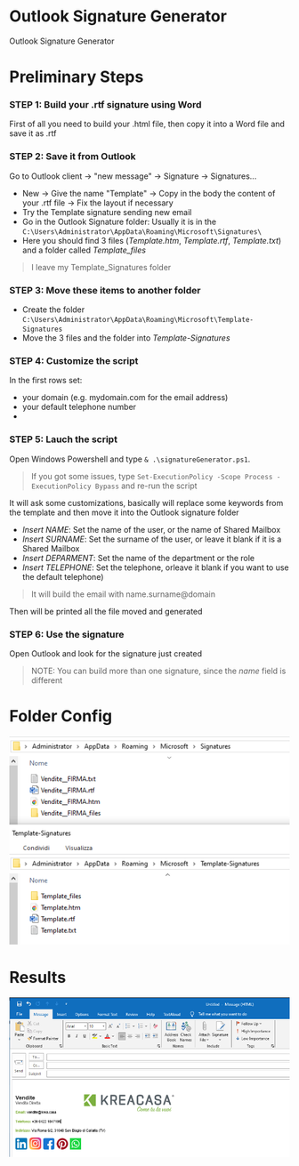 # Outlook Signature Generator
Outlook Signature Generator

# Preliminary Steps

### STEP 1: Build your .rtf signature using Word
First of all you need to build your .html file, then copy it into a Word file and save it as .rtf

### STEP 2: Save it from Outlook
Go to Outlook client → "new message" → Signature → Signatures... 
- New → Give the name "Template" → Copy in the body the content of your .rtf file → Fix the layout if necessary
- Try the Template signature sending new email
- Go in the Outlook Signature folder: Usually it is in the ```C:\Users\Administrator\AppData\Roaming\Microsoft\Signatures\```
- Here you should find 3 files (*Template.htm*, *Template.rtf*, *Template.txt*) and a folder called *Template_files*
  
> I leave my Template_Signatures folder

### STEP 3: Move these items to another folder
- Create the folder ```C:\Users\Administrator\AppData\Roaming\Microsoft\Template-Signatures```
- Move the 3 files and the folder into *Template-Signatures*

### STEP 4: Customize the script
In the first rows set:
- your domain (e.g. mydomain.com for the email address)
- your default telephone number
- 
### STEP 5: Lauch the script
Open Windows Powershell and type ```& .\signatureGenerator.ps1```.
> If you got some issues, type ```Set-ExecutionPolicy -Scope Process -ExecutionPolicy Bypass``` and re-run the script

It will ask some customizations, basically will replace some keywords from the template and then move it into the Outlook signature folder
- *Insert NAME*: Set the name of the user, or the name of Shared Mailbox
- *Insert SURNAME*: Set the surname of the user, or leave it blank if it is a Shared Mailbox
- *Insert DEPARMENT*: Set the name of the department or the role
- *Insert TELEPHONE*: Set the telephone, orleave it blank if you want to use the default telephone)
  
> It will build the email with name.surname@domain

Then will be printed all the file moved and generated

### STEP 6: Use the signature
Open Outlook and look for the signature just created
> NOTE: You can build more than one signature, since the *name* field is different 

# Folder Config
![alt text](https://github.com/Mattiamene1/SignatureGenerator/blob/main/Img/FolderConfig.png)

# Results
![alt text](https://github.com/Mattiamene1/SignatureGenerator/blob/main/Img/Outlook.png)
